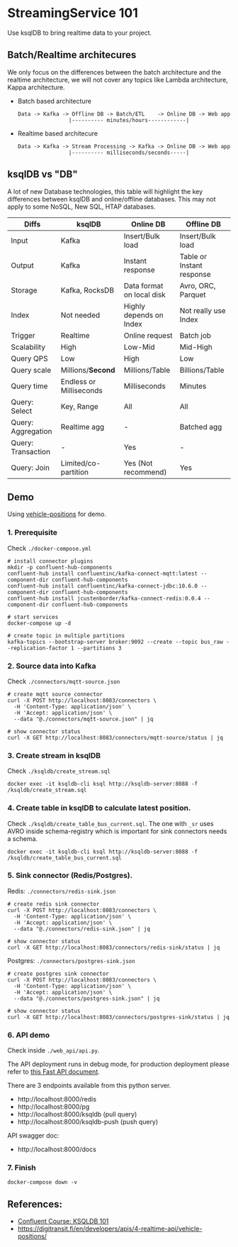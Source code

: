# StreamingService 101

Use ksqlDB to bring realtime data to your project.


## Batch/Realtime architecures

We only focus on the differences between the batch architecture and the realtime architecture, we will not cover any topics like Lambda architecture, Kappa architecture.

- Batch based architecture
  ```
  Data -> Kafka -> Offline DB -> Batch/ETL    -> Online DB -> Web app
                  |---------- minutes/hours------------|
  ```

- Realtime based architecure
  ```
  Data -> Kafka -> Stream Processing -> Kafka -> Online DB -> Web app
                  |---------- milliseconds/seconds-----|
  ```

## ksqlDB vs "DB"

A lot of new Database technologies, this table will highlight the key differences between ksqlDB and online/offline databases. This may not apply to some NoSQL, New SQL, HTAP databases.

| Diffs              | ksqlDB                  | Online DB                 | Offline DB                |
| ------------------ | ----------------------- | ------------------------- | ------------------------- |
| Input              | Kafka                   | Insert/Bulk load          | Insert/Bulk load          |
| Output             | Kafka                   | Instant response          | Table or Instant response |
| Storage            | Kafka, RocksDB          | Data format on local disk | Avro, ORC, Parquet        |
| Index              | Not needed              | Highly depends on Index   | Not really use Index      |
| Trigger            | Realtime                | Online request            | Batch job                 |
| Scalability        | High                    | Low-Mid                   | Mid-High                  |
| Query QPS          | Low                     | High                      | Low                       |
| Query scale        | Millions/**Second**     | Millions/Table            | Billions/Table            |
| Query time         | Endless or Milliseconds | Milliseconds              | Minutes                   |
| Query: Select      | Key, Range              | All                       | All                       |
| Query: Aggregation | Realtime agg            | -                         | Batched agg               |
| Query: Transaction | -                       | Yes                       | -                         |
| Query: Join        | Limited/co-partition    | Yes (Not recommend)       | Yes                       |

## Demo

Using [vehicle-positions](https://digitransit.fi/en/developers/apis/4-realtime-api/vehicle-positions/) for demo.

### 1. Prerequisite

  Check `./docker-compose.yml`

  ```
  # install connector plugins
  mkdir -p confluent-hub-components
  confluent-hub install confluentinc/kafka-connect-mqtt:latest --component-dir confluent-hub-components
  confluent-hub install confluentinc/kafka-connect-jdbc:10.6.0 --component-dir confluent-hub-components
  confluent-hub install jcustenborder/kafka-connect-redis:0.0.4 --component-dir confluent-hub-components

  # start services
  docker-compose up -d

  # create topic in multiple partitions
  kafka-topics --bootstrap-server broker:9092 --create --topic bus_raw --replication-factor 1 --partitions 3
  ```
### 2. Source data into Kafka

  Check `./connectors/mqtt-source.json`

  ```
  # create mqtt source connector
  curl -X POST http://localhost:8083/connectors \
    -H 'Content-Type: application/json' \
    -H 'Accept: application/json' \
    --data "@./connectors/mqtt-source.json" | jq

  # show connector status
  curl -X GET http://localhost:8083/connectors/mqtt-source/status | jq
  ```
### 3. Create stream in ksqlDB
    
  Check `./ksqldb/create_stream.sql`

  ```
  docker exec -it ksqldb-cli ksql http://ksqldb-server:8088 -f /ksqldb/create_stream.sql
  ```
### 4. Create table in ksqlDB to calculate latest position.

  Check `./ksqldb/create_table_bus_current.sql`. The one with `_sr` uses AVRO inside schema-registry which is important for sink connectors needs a schema.

  ```
  docker exec -it ksqldb-cli ksql http://ksqldb-server:8088 -f /ksqldb/create_table_bus_current.sql
  ```
### 5. Sink connector (Redis/Postgres).

  Redis: `./connectors/redis-sink.json`
  ```
  # create redis sink connector
  curl -X POST http://localhost:8083/connectors \
    -H 'Content-Type: application/json' \
    -H 'Accept: application/json' \
    --data "@./connectors/redis-sink.json" | jq

  # show connector status
  curl -X GET http://localhost:8083/connectors/redis-sink/status | jq
  ```

  Postgres: `./connectors/postgres-sink.json`
  ```
  # create postgres sink connector
  curl -X POST http://localhost:8083/connectors \
    -H 'Content-Type: application/json' \
    -H 'Accept: application/json' \
    --data "@./connectors/postgres-sink.json" | jq

  # show connector status
  curl -X GET http://localhost:8083/connectors/postgres-sink/status | jq
  ```
### 6. API demo
    
  Check inside `./web_api/api.py`.

  The API deployment runs in debug mode, for production deployment please refer to [this Fast API document](https://fastapi.tiangolo.com/deployment/concepts/).

  There are 3 endpoints available from this python server.
  - http://localhost:8000/redis
  - http://localhost:8000/pg
  - http://localhost:8000/ksqldb (pull query)
  - http://localhost:8000/ksqldb-push (push query)

  API swagger doc:
  - http://localhost:8000/docs

### 7. Finish

  ```
  docker-compose down -v
  ```

## References:
- [Confluent Course: KSQLDB 101](https://developer.confluent.io/learn-kafka/ksqldb/intro/)
- https://digitransit.fi/en/developers/apis/4-realtime-api/vehicle-positions/